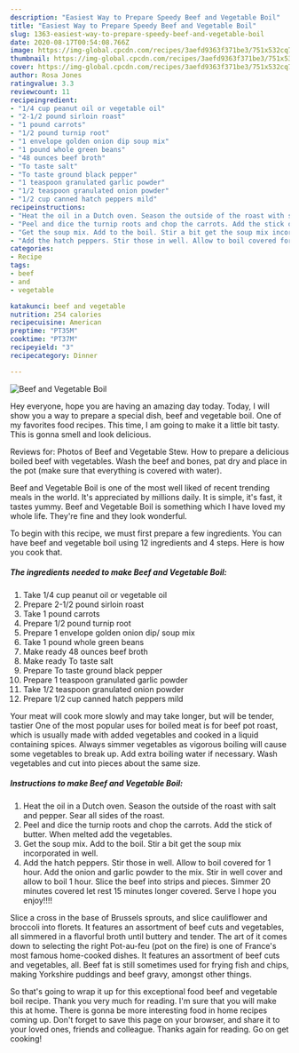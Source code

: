 ```yaml
---
description: "Easiest Way to Prepare Speedy Beef and Vegetable Boil"
title: "Easiest Way to Prepare Speedy Beef and Vegetable Boil"
slug: 1363-easiest-way-to-prepare-speedy-beef-and-vegetable-boil
date: 2020-08-17T00:54:08.766Z
image: https://img-global.cpcdn.com/recipes/3aefd9363f371be3/751x532cq70/beef-and-vegetable-boil-recipe-main-photo.jpg
thumbnail: https://img-global.cpcdn.com/recipes/3aefd9363f371be3/751x532cq70/beef-and-vegetable-boil-recipe-main-photo.jpg
cover: https://img-global.cpcdn.com/recipes/3aefd9363f371be3/751x532cq70/beef-and-vegetable-boil-recipe-main-photo.jpg
author: Rosa Jones
ratingvalue: 3.3
reviewcount: 11
recipeingredient:
- "1/4 cup peanut oil or vegetable oil"
- "2-1/2 pound sirloin roast"
- "1 pound carrots"
- "1/2 pound turnip root"
- "1 envelope golden onion dip soup mix"
- "1 pound whole green beans"
- "48 ounces beef broth"
- "To taste salt"
- "To taste ground black pepper"
- "1 teaspoon granulated garlic powder"
- "1/2 teaspoon granulated onion powder"
- "1/2 cup canned hatch peppers mild"
recipeinstructions:
- "Heat the oil in a Dutch oven. Season the outside of the roast with salt and pepper. Sear all sides of the roast."
- "Peel and dice the turnip roots and chop the carrots. Add the stick of butter. When melted add the vegetables."
- "Get the soup mix. Add to the boil. Stir a bit get the soup mix incorporated in well."
- "Add the hatch peppers. Stir those in well. Allow to boil covered for 1 hour. Add the onion and garlic powder to the mix. Stir in well cover and allow to boil 1 hour. Slice the beef into strips and pieces. Simmer 20 minutes covered let rest 15 minutes longer covered. Serve I hope you enjoy!!!!"
categories:
- Recipe
tags:
- beef
- and
- vegetable

katakunci: beef and vegetable 
nutrition: 254 calories
recipecuisine: American
preptime: "PT35M"
cooktime: "PT37M"
recipeyield: "3"
recipecategory: Dinner

---
```



![Beef and Vegetable Boil](https://img-global.cpcdn.com/recipes/3aefd9363f371be3/751x532cq70/beef-and-vegetable-boil-recipe-main-photo.jpg)

Hey everyone, hope you are having an amazing day today. Today, I will show you a way to prepare a special dish, beef and vegetable boil. One of my favorites food recipes. This time, I am going to make it a little bit tasty. This is gonna smell and look delicious.

Reviews for: Photos of Beef and Vegetable Stew. How to prepare a delicious boiled beef with vegetables. Wash the beef and bones, pat dry and place in the pot (make sure that everything is covered with water).

Beef and Vegetable Boil is one of the most well liked of recent trending meals in the world. It's appreciated by millions daily. It is simple, it's fast, it tastes yummy. Beef and Vegetable Boil is something which I have loved my whole life. They're fine and they look wonderful.


To begin with this recipe, we must first prepare a few ingredients. You can have beef and vegetable boil using 12 ingredients and 4 steps. Here is how you cook that.

<!--inarticleads1-->

##### The ingredients needed to make Beef and Vegetable Boil:

1. Take 1/4 cup peanut oil or vegetable oil
1. Prepare 2-1/2 pound sirloin roast
1. Take 1 pound carrots
1. Prepare 1/2 pound turnip root
1. Prepare 1 envelope golden onion dip/ soup mix
1. Take 1 pound whole green beans
1. Make ready 48 ounces beef broth
1. Make ready To taste salt
1. Prepare To taste ground black pepper
1. Prepare 1 teaspoon granulated garlic powder
1. Take 1/2 teaspoon granulated onion powder
1. Prepare 1/2 cup canned hatch peppers mild


Your meat will cook more slowly and may take longer, but will be tender, tastier One of the most popular uses for boiled meat is for beef pot roast, which is usually made with added vegetables and cooked in a liquid containing spices. Always simmer vegetables as vigorous boiling will cause some vegetables to break up. Add extra boiling water if necessary. Wash vegetables and cut into pieces about the same size. 

<!--inarticleads2-->

##### Instructions to make Beef and Vegetable Boil:

1. Heat the oil in a Dutch oven. Season the outside of the roast with salt and pepper. Sear all sides of the roast.
1. Peel and dice the turnip roots and chop the carrots. Add the stick of butter. When melted add the vegetables.
1. Get the soup mix. Add to the boil. Stir a bit get the soup mix incorporated in well.
1. Add the hatch peppers. Stir those in well. Allow to boil covered for 1 hour. Add the onion and garlic powder to the mix. Stir in well cover and allow to boil 1 hour. Slice the beef into strips and pieces. Simmer 20 minutes covered let rest 15 minutes longer covered. Serve I hope you enjoy!!!!


Slice a cross in the base of Brussels sprouts, and slice cauliflower and broccoli into florets. It features an assortment of beef cuts and vegetables, all simmered in a flavorful broth until buttery and tender. The art of it comes down to selecting the right Pot-au-feu (pot on the fire) is one of France&#39;s most famous home-cooked dishes. It features an assortment of beef cuts and vegetables, all. Beef fat is still sometimes used for frying fish and chips, making Yorkshire puddings and beef gravy, amongst other things. 

So that's going to wrap it up for this exceptional food beef and vegetable boil recipe. Thank you very much for reading. I'm sure that you will make this at home. There is gonna be more interesting food in home recipes coming up. Don't forget to save this page on your browser, and share it to your loved ones, friends and colleague. Thanks again for reading. Go on get cooking!
